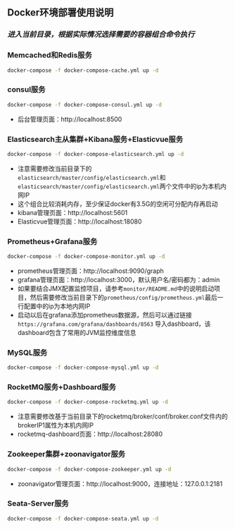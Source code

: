 ## Docker环境部署使用说明

### _进入当前目录，根据实际情况选择需要的容器组合命令执行_

### Memcached和Redis服务

```bash
docker-compose -f docker-compose-cache.yml up -d
```

### consul服务

```bash
docker-compose -f docker-compose-consul.yml up -d
```
- 后台管理页面：http://localhost:8500

### Elasticsearch主从集群+Kibana服务+Elasticvue服务

```bash
docker-compose -f docker-compose-elasticsearch.yml up -d
```
- 注意需要修改当前目录下的`elasticsearch/master/config/elasticsearch.yml`和`elasticsearch/master/config/elasticsearch.yml`两个文件中的ip为本机内网IP
- 这个组合比较消耗内存，至少保证docker有3.5G的空闲可分配内存再启动
- kibana管理页面：http://localhost:5601
- Elasticvue管理页面：http://localhost:18080

### Prometheus+Grafana服务

```bash
docker-compose -f docker-compose-monitor.yml up -d
```
- prometheus管理页面：http://localhost:9090/graph
- grafana管理页面：http://localhost:3000，默认用户名/密码都为：admin  
- 如果要结合JMX配置监控项目，请参考`monitor/README.md`中的说明启动项目，然后需要修改当前目录下的`prometheus/config/prometheus.yml`最后一行配置中的ip为本地内网IP
- 启动以后在grafana添加prometheus数据源，然后可以通过链接`https://grafana.com/grafana/dashboards/8563` 导入dashboard，该dashboard包含了常用的JVM监控维度信息

### MySQL服务

```bash
docker-compose -f docker-compose-mysql.yml up -d
```

### RocketMQ服务+Dashboard服务

```bash
docker-compose -f docker-compose-rocketmq.yml up -d
```
- 注意需要修改基于当前目录下的rocketmq/broker/conf/broker.conf文件内的brokerIP1属性为本机内网IP
- rocketmq-dashboard页面：http://localhost:28080

### Zookeeper集群+zoonavigator服务

```bash
docker-compose -f docker-compose-zookeeper.yml up -d
```
- zoonavigator管理页面：http://localhost:9000，连接地址：127.0.0.1:2181

### Seata-Server服务

```bash
docker-compose -f docker-compose-seata.yml up -d
```
